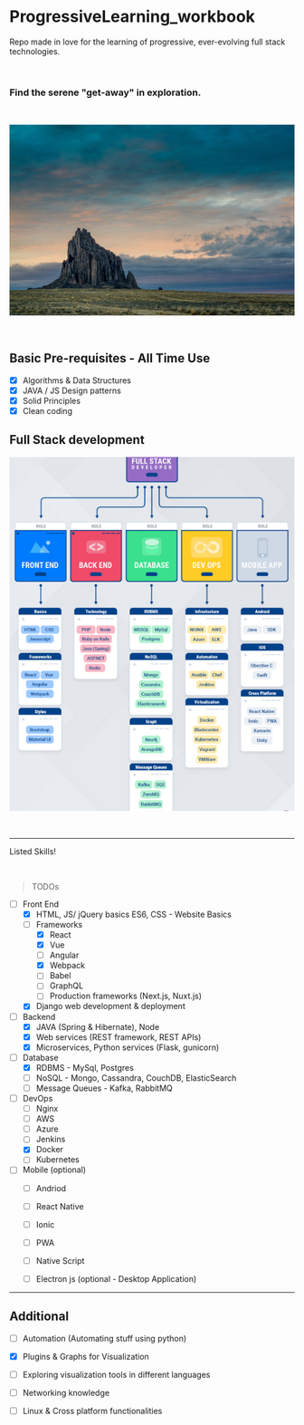 # ProgressiveLearning_workbook
Repo made in love for the learning of progressive, ever-evolving full stack technologies.

<br>

### Find the serene "get-away" in exploration.
<br> 

![Explore](./shiprock.jpg "explore nature photo")

<br>

 ## Basic Pre-requisites - All Time Use
 - [x] Algorithms & Data Structures
 - [x] JAVA / JS Design patterns
 - [x] Solid Principles
 - [x] Clean coding
 
## Full Stack development

![Full Stack Development!](./Full_stack_skills.png "Full Stack Development")

<!-- ![Full Stack Development!](https://content.altexsoft.com/media/2019/08/word-image.jpeg "Full Stack Development") -->

<br>

<!--  > Pick one topic and start exploring with hands on projects.  -->
 
*** 
Listed Skills!

<br>

> TODOs

- [ ] Front End
    - [x] HTML, JS/ jQuery basics ES6, CSS - Website Basics
    - [ ] Frameworks
        - [x] React
        - [x] Vue
        - [ ] Angular
        - [x] Webpack
        - [ ] Babel
        - [ ] GraphQL
        - [ ] Production frameworks (Next.js, Nuxt.js)
    - [x] Django web development & deployment

- [ ] Backend
    - [x] JAVA (Spring & Hibernate), Node
    - [x] Web services (REST framework, REST APIs)
    - [x] Microservices, Python services (Flask, gunicorn)

- [ ] Database
    - [x] RDBMS - MySql, Postgres
    - [ ] NoSQL - Mongo, Cassandra, CouchDB, ElasticSearch
    - [ ] Message Queues - Kafka, RabbitMQ

- [ ] DevOps
    - [ ] Nginx
    - [ ] AWS
    - [ ] Azure
    - [ ] Jenkins
    - [x] Docker
    - [ ] Kubernetes

- [ ] Mobile (optional)
    - [ ] Andriod
    - [ ] React Native
    - [ ] Ionic
    - [ ] PWA
    - [ ] Native Script
    - [ ] Electron js (optional - Desktop Application)
 
 
 ----
 
## Additional
 - [ ] Automation (Automating stuff using python)
 - [x] Plugins & Graphs for Visualization
 - [ ] Exploring visualization tools in different languages
 - [ ] Networking knowledge
 - [ ] Linux & Cross platform functionalities


 

